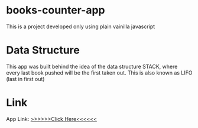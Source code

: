 # books-counter-app
This is a project developed only using plain vainilla javascript

# Data Structure
This app was built behind the idea of the data structure STACK, where every last book pushed will be the first taken out. This is also known as LIFO (last in first out)

# Link
App Link: <a href="https://webdesignmumeishon.github.io/books-counter-app/">>>>>>>Click Here<<<<<<</a>

